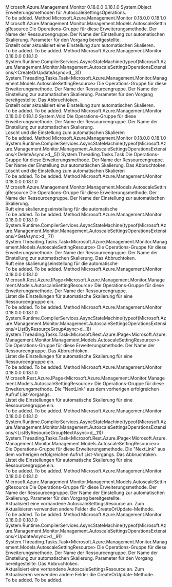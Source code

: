 <Type Name="AutoscaleSettingsOperationsExtensions" FullName="Microsoft.Azure.Management.Monitor.Management.AutoscaleSettingsOperationsExtensions">
  <TypeSignature Language="C#" Value="public static class AutoscaleSettingsOperationsExtensions" />
  <TypeSignature Language="ILAsm" Value=".class public auto ansi abstract sealed beforefieldinit AutoscaleSettingsOperationsExtensions extends System.Object" />
  <TypeSignature Language="DocId" Value="T:Microsoft.Azure.Management.Monitor.Management.AutoscaleSettingsOperationsExtensions" />
  <TypeSignature Language="VB.NET" Value="Public Module AutoscaleSettingsOperationsExtensions" />
  <TypeSignature Language="F#" Value="type AutoscaleSettingsOperationsExtensions = class" />
  <AssemblyInfo>
    <AssemblyName>Microsoft.Azure.Management.Monitor</AssemblyName>
    <AssemblyVersion>0.18.0.0</AssemblyVersion>
    <AssemblyVersion>0.18.1.0</AssemblyVersion>
  </AssemblyInfo>
  <Base>
    <BaseTypeName>System.Object</BaseTypeName>
  </Base>
  <Interfaces />
  <Docs>
    <summary>
            Erweiterungsmethoden für AutoscaleSettingsOperations.
            </summary>
    <remarks>To be added.</remarks>
  </Docs>
  <Members>
    <Member MemberName="CreateOrUpdate">
      <MemberSignature Language="C#" Value="public static Microsoft.Azure.Management.Monitor.Management.Models.AutoscaleSettingResource CreateOrUpdate (this Microsoft.Azure.Management.Monitor.Management.IAutoscaleSettingsOperations operations, string resourceGroupName, string autoscaleSettingName, Microsoft.Azure.Management.Monitor.Management.Models.AutoscaleSettingResource parameters);" />
      <MemberSignature Language="ILAsm" Value=".method public static hidebysig class Microsoft.Azure.Management.Monitor.Management.Models.AutoscaleSettingResource CreateOrUpdate(class Microsoft.Azure.Management.Monitor.Management.IAutoscaleSettingsOperations operations, string resourceGroupName, string autoscaleSettingName, class Microsoft.Azure.Management.Monitor.Management.Models.AutoscaleSettingResource parameters) cil managed" />
      <MemberSignature Language="DocId" Value="M:Microsoft.Azure.Management.Monitor.Management.AutoscaleSettingsOperationsExtensions.CreateOrUpdate(Microsoft.Azure.Management.Monitor.Management.IAutoscaleSettingsOperations,System.String,System.String,Microsoft.Azure.Management.Monitor.Management.Models.AutoscaleSettingResource)" />
      <MemberSignature Language="VB.NET" Value="&lt;Extension()&gt;&#xA;Public Function CreateOrUpdate (operations As IAutoscaleSettingsOperations, resourceGroupName As String, autoscaleSettingName As String, parameters As AutoscaleSettingResource) As AutoscaleSettingResource" />
      <MemberSignature Language="F#" Value="static member CreateOrUpdate : Microsoft.Azure.Management.Monitor.Management.IAutoscaleSettingsOperations * string * string * Microsoft.Azure.Management.Monitor.Management.Models.AutoscaleSettingResource -&gt; Microsoft.Azure.Management.Monitor.Management.Models.AutoscaleSettingResource" Usage="Microsoft.Azure.Management.Monitor.Management.AutoscaleSettingsOperationsExtensions.CreateOrUpdate (operations, resourceGroupName, autoscaleSettingName, parameters)" />
      <MemberType>Method</MemberType>
      <AssemblyInfo>
        <AssemblyName>Microsoft.Azure.Management.Monitor</AssemblyName>
        <AssemblyVersion>0.18.0.0</AssemblyVersion>
        <AssemblyVersion>0.18.1.0</AssemblyVersion>
      </AssemblyInfo>
      <ReturnValue>
        <ReturnType>Microsoft.Azure.Management.Monitor.Management.Models.AutoscaleSettingResource</ReturnType>
      </ReturnValue>
      <Parameters>
        <Parameter Name="operations" Type="Microsoft.Azure.Management.Monitor.Management.IAutoscaleSettingsOperations" RefType="this" />
        <Parameter Name="resourceGroupName" Type="System.String" />
        <Parameter Name="autoscaleSettingName" Type="System.String" />
        <Parameter Name="parameters" Type="Microsoft.Azure.Management.Monitor.Management.Models.AutoscaleSettingResource" />
      </Parameters>
      <Docs>
        <param name="operations">
            Die Operations-Gruppe für diese Erweiterungsmethode.
            </param>
        <param name="resourceGroupName">
            Der Name der Ressourcengruppe.
            </param>
        <param name="autoscaleSettingName">
            Der Name der Einstellung zur automatischen Skalierung.
            </param>
        <param name="parameters">
            Parameter für den Vorgang bereitgestellte.
            </param>
        <summary>
            Erstellt oder aktualisiert eine Einstellung zum automatischen Skalieren.
            </summary>
        <returns>To be added.</returns>
        <remarks>To be added.</remarks>
      </Docs>
    </Member>
    <Member MemberName="CreateOrUpdateAsync">
      <MemberSignature Language="C#" Value="public static System.Threading.Tasks.Task&lt;Microsoft.Azure.Management.Monitor.Management.Models.AutoscaleSettingResource&gt; CreateOrUpdateAsync (this Microsoft.Azure.Management.Monitor.Management.IAutoscaleSettingsOperations operations, string resourceGroupName, string autoscaleSettingName, Microsoft.Azure.Management.Monitor.Management.Models.AutoscaleSettingResource parameters, System.Threading.CancellationToken cancellationToken = null);" />
      <MemberSignature Language="ILAsm" Value=".method public static hidebysig class System.Threading.Tasks.Task`1&lt;class Microsoft.Azure.Management.Monitor.Management.Models.AutoscaleSettingResource&gt; CreateOrUpdateAsync(class Microsoft.Azure.Management.Monitor.Management.IAutoscaleSettingsOperations operations, string resourceGroupName, string autoscaleSettingName, class Microsoft.Azure.Management.Monitor.Management.Models.AutoscaleSettingResource parameters, valuetype System.Threading.CancellationToken cancellationToken) cil managed" />
      <MemberSignature Language="DocId" Value="M:Microsoft.Azure.Management.Monitor.Management.AutoscaleSettingsOperationsExtensions.CreateOrUpdateAsync(Microsoft.Azure.Management.Monitor.Management.IAutoscaleSettingsOperations,System.String,System.String,Microsoft.Azure.Management.Monitor.Management.Models.AutoscaleSettingResource,System.Threading.CancellationToken)" />
      <MemberSignature Language="F#" Value="static member CreateOrUpdateAsync : Microsoft.Azure.Management.Monitor.Management.IAutoscaleSettingsOperations * string * string * Microsoft.Azure.Management.Monitor.Management.Models.AutoscaleSettingResource * System.Threading.CancellationToken -&gt; System.Threading.Tasks.Task&lt;Microsoft.Azure.Management.Monitor.Management.Models.AutoscaleSettingResource&gt;" Usage="Microsoft.Azure.Management.Monitor.Management.AutoscaleSettingsOperationsExtensions.CreateOrUpdateAsync (operations, resourceGroupName, autoscaleSettingName, parameters, cancellationToken)" />
      <MemberType>Method</MemberType>
      <AssemblyInfo>
        <AssemblyName>Microsoft.Azure.Management.Monitor</AssemblyName>
        <AssemblyVersion>0.18.0.0</AssemblyVersion>
        <AssemblyVersion>0.18.1.0</AssemblyVersion>
      </AssemblyInfo>
      <Attributes>
        <Attribute>
          <AttributeName>System.Runtime.CompilerServices.AsyncStateMachine(typeof(Microsoft.Azure.Management.Monitor.Management.AutoscaleSettingsOperationsExtensions/&lt;CreateOrUpdateAsync&gt;d__3))</AttributeName>
        </Attribute>
      </Attributes>
      <ReturnValue>
        <ReturnType>System.Threading.Tasks.Task&lt;Microsoft.Azure.Management.Monitor.Management.Models.AutoscaleSettingResource&gt;</ReturnType>
      </ReturnValue>
      <Parameters>
        <Parameter Name="operations" Type="Microsoft.Azure.Management.Monitor.Management.IAutoscaleSettingsOperations" RefType="this" />
        <Parameter Name="resourceGroupName" Type="System.String" />
        <Parameter Name="autoscaleSettingName" Type="System.String" />
        <Parameter Name="parameters" Type="Microsoft.Azure.Management.Monitor.Management.Models.AutoscaleSettingResource" />
        <Parameter Name="cancellationToken" Type="System.Threading.CancellationToken" />
      </Parameters>
      <Docs>
        <param name="operations">
            Die Operations-Gruppe für diese Erweiterungsmethode.
            </param>
        <param name="resourceGroupName">
            Der Name der Ressourcengruppe.
            </param>
        <param name="autoscaleSettingName">
            Der Name der Einstellung zur automatischen Skalierung.
            </param>
        <param name="parameters">
            Parameter für den Vorgang bereitgestellte.
            </param>
        <param name="cancellationToken">
            Das Abbruchtoken.
            </param>
        <summary>
            Erstellt oder aktualisiert eine Einstellung zum automatischen Skalieren.
            </summary>
        <returns>To be added.</returns>
        <remarks>To be added.</remarks>
      </Docs>
    </Member>
    <Member MemberName="Delete">
      <MemberSignature Language="C#" Value="public static void Delete (this Microsoft.Azure.Management.Monitor.Management.IAutoscaleSettingsOperations operations, string resourceGroupName, string autoscaleSettingName);" />
      <MemberSignature Language="ILAsm" Value=".method public static hidebysig void Delete(class Microsoft.Azure.Management.Monitor.Management.IAutoscaleSettingsOperations operations, string resourceGroupName, string autoscaleSettingName) cil managed" />
      <MemberSignature Language="DocId" Value="M:Microsoft.Azure.Management.Monitor.Management.AutoscaleSettingsOperationsExtensions.Delete(Microsoft.Azure.Management.Monitor.Management.IAutoscaleSettingsOperations,System.String,System.String)" />
      <MemberSignature Language="VB.NET" Value="&lt;Extension()&gt;&#xA;Public Sub Delete (operations As IAutoscaleSettingsOperations, resourceGroupName As String, autoscaleSettingName As String)" />
      <MemberSignature Language="F#" Value="static member Delete : Microsoft.Azure.Management.Monitor.Management.IAutoscaleSettingsOperations * string * string -&gt; unit" Usage="Microsoft.Azure.Management.Monitor.Management.AutoscaleSettingsOperationsExtensions.Delete (operations, resourceGroupName, autoscaleSettingName)" />
      <MemberType>Method</MemberType>
      <AssemblyInfo>
        <AssemblyName>Microsoft.Azure.Management.Monitor</AssemblyName>
        <AssemblyVersion>0.18.0.0</AssemblyVersion>
        <AssemblyVersion>0.18.1.0</AssemblyVersion>
      </AssemblyInfo>
      <ReturnValue>
        <ReturnType>System.Void</ReturnType>
      </ReturnValue>
      <Parameters>
        <Parameter Name="operations" Type="Microsoft.Azure.Management.Monitor.Management.IAutoscaleSettingsOperations" RefType="this" />
        <Parameter Name="resourceGroupName" Type="System.String" />
        <Parameter Name="autoscaleSettingName" Type="System.String" />
      </Parameters>
      <Docs>
        <param name="operations">
            Die Operations-Gruppe für diese Erweiterungsmethode.
            </param>
        <param name="resourceGroupName">
            Der Name der Ressourcengruppe.
            </param>
        <param name="autoscaleSettingName">
            Der Name der Einstellung zur automatischen Skalierung.
            </param>
        <summary>
            Löscht und die Einstellung zum automatischen Skalieren
            </summary>
        <remarks>To be added.</remarks>
      </Docs>
    </Member>
    <Member MemberName="DeleteAsync">
      <MemberSignature Language="C#" Value="public static System.Threading.Tasks.Task DeleteAsync (this Microsoft.Azure.Management.Monitor.Management.IAutoscaleSettingsOperations operations, string resourceGroupName, string autoscaleSettingName, System.Threading.CancellationToken cancellationToken = null);" />
      <MemberSignature Language="ILAsm" Value=".method public static hidebysig class System.Threading.Tasks.Task DeleteAsync(class Microsoft.Azure.Management.Monitor.Management.IAutoscaleSettingsOperations operations, string resourceGroupName, string autoscaleSettingName, valuetype System.Threading.CancellationToken cancellationToken) cil managed" />
      <MemberSignature Language="DocId" Value="M:Microsoft.Azure.Management.Monitor.Management.AutoscaleSettingsOperationsExtensions.DeleteAsync(Microsoft.Azure.Management.Monitor.Management.IAutoscaleSettingsOperations,System.String,System.String,System.Threading.CancellationToken)" />
      <MemberSignature Language="F#" Value="static member DeleteAsync : Microsoft.Azure.Management.Monitor.Management.IAutoscaleSettingsOperations * string * string * System.Threading.CancellationToken -&gt; System.Threading.Tasks.Task" Usage="Microsoft.Azure.Management.Monitor.Management.AutoscaleSettingsOperationsExtensions.DeleteAsync (operations, resourceGroupName, autoscaleSettingName, cancellationToken)" />
      <MemberType>Method</MemberType>
      <AssemblyInfo>
        <AssemblyName>Microsoft.Azure.Management.Monitor</AssemblyName>
        <AssemblyVersion>0.18.0.0</AssemblyVersion>
        <AssemblyVersion>0.18.1.0</AssemblyVersion>
      </AssemblyInfo>
      <Attributes>
        <Attribute>
          <AttributeName>System.Runtime.CompilerServices.AsyncStateMachine(typeof(Microsoft.Azure.Management.Monitor.Management.AutoscaleSettingsOperationsExtensions/&lt;DeleteAsync&gt;d__5))</AttributeName>
        </Attribute>
      </Attributes>
      <ReturnValue>
        <ReturnType>System.Threading.Tasks.Task</ReturnType>
      </ReturnValue>
      <Parameters>
        <Parameter Name="operations" Type="Microsoft.Azure.Management.Monitor.Management.IAutoscaleSettingsOperations" RefType="this" />
        <Parameter Name="resourceGroupName" Type="System.String" />
        <Parameter Name="autoscaleSettingName" Type="System.String" />
        <Parameter Name="cancellationToken" Type="System.Threading.CancellationToken" />
      </Parameters>
      <Docs>
        <param name="operations">
            Die Operations-Gruppe für diese Erweiterungsmethode.
            </param>
        <param name="resourceGroupName">
            Der Name der Ressourcengruppe.
            </param>
        <param name="autoscaleSettingName">
            Der Name der Einstellung zur automatischen Skalierung.
            </param>
        <param name="cancellationToken">
            Das Abbruchtoken.
            </param>
        <summary>
            Löscht und die Einstellung zum automatischen Skalieren
            </summary>
        <returns>To be added.</returns>
        <remarks>To be added.</remarks>
      </Docs>
    </Member>
    <Member MemberName="Get">
      <MemberSignature Language="C#" Value="public static Microsoft.Azure.Management.Monitor.Management.Models.AutoscaleSettingResource Get (this Microsoft.Azure.Management.Monitor.Management.IAutoscaleSettingsOperations operations, string resourceGroupName, string autoscaleSettingName);" />
      <MemberSignature Language="ILAsm" Value=".method public static hidebysig class Microsoft.Azure.Management.Monitor.Management.Models.AutoscaleSettingResource Get(class Microsoft.Azure.Management.Monitor.Management.IAutoscaleSettingsOperations operations, string resourceGroupName, string autoscaleSettingName) cil managed" />
      <MemberSignature Language="DocId" Value="M:Microsoft.Azure.Management.Monitor.Management.AutoscaleSettingsOperationsExtensions.Get(Microsoft.Azure.Management.Monitor.Management.IAutoscaleSettingsOperations,System.String,System.String)" />
      <MemberSignature Language="VB.NET" Value="&lt;Extension()&gt;&#xA;Public Function Get (operations As IAutoscaleSettingsOperations, resourceGroupName As String, autoscaleSettingName As String) As AutoscaleSettingResource" />
      <MemberSignature Language="F#" Value="static member Get : Microsoft.Azure.Management.Monitor.Management.IAutoscaleSettingsOperations * string * string -&gt; Microsoft.Azure.Management.Monitor.Management.Models.AutoscaleSettingResource" Usage="Microsoft.Azure.Management.Monitor.Management.AutoscaleSettingsOperationsExtensions.Get (operations, resourceGroupName, autoscaleSettingName)" />
      <MemberType>Method</MemberType>
      <AssemblyInfo>
        <AssemblyName>Microsoft.Azure.Management.Monitor</AssemblyName>
        <AssemblyVersion>0.18.0.0</AssemblyVersion>
        <AssemblyVersion>0.18.1.0</AssemblyVersion>
      </AssemblyInfo>
      <ReturnValue>
        <ReturnType>Microsoft.Azure.Management.Monitor.Management.Models.AutoscaleSettingResource</ReturnType>
      </ReturnValue>
      <Parameters>
        <Parameter Name="operations" Type="Microsoft.Azure.Management.Monitor.Management.IAutoscaleSettingsOperations" RefType="this" />
        <Parameter Name="resourceGroupName" Type="System.String" />
        <Parameter Name="autoscaleSettingName" Type="System.String" />
      </Parameters>
      <Docs>
        <param name="operations">
            Die Operations-Gruppe für diese Erweiterungsmethode.
            </param>
        <param name="resourceGroupName">
            Der Name der Ressourcengruppe.
            </param>
        <param name="autoscaleSettingName">
            Der Name der Einstellung zur automatischen Skalierung.
            </param>
        <summary>
            Ruft eine skalierungseinstellung für die automatische
            </summary>
        <returns>To be added.</returns>
        <remarks>To be added.</remarks>
      </Docs>
    </Member>
    <Member MemberName="GetAsync">
      <MemberSignature Language="C#" Value="public static System.Threading.Tasks.Task&lt;Microsoft.Azure.Management.Monitor.Management.Models.AutoscaleSettingResource&gt; GetAsync (this Microsoft.Azure.Management.Monitor.Management.IAutoscaleSettingsOperations operations, string resourceGroupName, string autoscaleSettingName, System.Threading.CancellationToken cancellationToken = null);" />
      <MemberSignature Language="ILAsm" Value=".method public static hidebysig class System.Threading.Tasks.Task`1&lt;class Microsoft.Azure.Management.Monitor.Management.Models.AutoscaleSettingResource&gt; GetAsync(class Microsoft.Azure.Management.Monitor.Management.IAutoscaleSettingsOperations operations, string resourceGroupName, string autoscaleSettingName, valuetype System.Threading.CancellationToken cancellationToken) cil managed" />
      <MemberSignature Language="DocId" Value="M:Microsoft.Azure.Management.Monitor.Management.AutoscaleSettingsOperationsExtensions.GetAsync(Microsoft.Azure.Management.Monitor.Management.IAutoscaleSettingsOperations,System.String,System.String,System.Threading.CancellationToken)" />
      <MemberSignature Language="F#" Value="static member GetAsync : Microsoft.Azure.Management.Monitor.Management.IAutoscaleSettingsOperations * string * string * System.Threading.CancellationToken -&gt; System.Threading.Tasks.Task&lt;Microsoft.Azure.Management.Monitor.Management.Models.AutoscaleSettingResource&gt;" Usage="Microsoft.Azure.Management.Monitor.Management.AutoscaleSettingsOperationsExtensions.GetAsync (operations, resourceGroupName, autoscaleSettingName, cancellationToken)" />
      <MemberType>Method</MemberType>
      <AssemblyInfo>
        <AssemblyName>Microsoft.Azure.Management.Monitor</AssemblyName>
        <AssemblyVersion>0.18.0.0</AssemblyVersion>
        <AssemblyVersion>0.18.1.0</AssemblyVersion>
      </AssemblyInfo>
      <Attributes>
        <Attribute>
          <AttributeName>System.Runtime.CompilerServices.AsyncStateMachine(typeof(Microsoft.Azure.Management.Monitor.Management.AutoscaleSettingsOperationsExtensions/&lt;GetAsync&gt;d__7))</AttributeName>
        </Attribute>
      </Attributes>
      <ReturnValue>
        <ReturnType>System.Threading.Tasks.Task&lt;Microsoft.Azure.Management.Monitor.Management.Models.AutoscaleSettingResource&gt;</ReturnType>
      </ReturnValue>
      <Parameters>
        <Parameter Name="operations" Type="Microsoft.Azure.Management.Monitor.Management.IAutoscaleSettingsOperations" RefType="this" />
        <Parameter Name="resourceGroupName" Type="System.String" />
        <Parameter Name="autoscaleSettingName" Type="System.String" />
        <Parameter Name="cancellationToken" Type="System.Threading.CancellationToken" />
      </Parameters>
      <Docs>
        <param name="operations">
            Die Operations-Gruppe für diese Erweiterungsmethode.
            </param>
        <param name="resourceGroupName">
            Der Name der Ressourcengruppe.
            </param>
        <param name="autoscaleSettingName">
            Der Name der Einstellung zur automatischen Skalierung.
            </param>
        <param name="cancellationToken">
            Das Abbruchtoken.
            </param>
        <summary>
            Ruft eine skalierungseinstellung für die automatische
            </summary>
        <returns>To be added.</returns>
        <remarks>To be added.</remarks>
      </Docs>
    </Member>
    <Member MemberName="ListByResourceGroup">
      <MemberSignature Language="C#" Value="public static Microsoft.Rest.Azure.IPage&lt;Microsoft.Azure.Management.Monitor.Management.Models.AutoscaleSettingResource&gt; ListByResourceGroup (this Microsoft.Azure.Management.Monitor.Management.IAutoscaleSettingsOperations operations, string resourceGroupName);" />
      <MemberSignature Language="ILAsm" Value=".method public static hidebysig class Microsoft.Rest.Azure.IPage`1&lt;class Microsoft.Azure.Management.Monitor.Management.Models.AutoscaleSettingResource&gt; ListByResourceGroup(class Microsoft.Azure.Management.Monitor.Management.IAutoscaleSettingsOperations operations, string resourceGroupName) cil managed" />
      <MemberSignature Language="DocId" Value="M:Microsoft.Azure.Management.Monitor.Management.AutoscaleSettingsOperationsExtensions.ListByResourceGroup(Microsoft.Azure.Management.Monitor.Management.IAutoscaleSettingsOperations,System.String)" />
      <MemberSignature Language="VB.NET" Value="&lt;Extension()&gt;&#xA;Public Function ListByResourceGroup (operations As IAutoscaleSettingsOperations, resourceGroupName As String) As IPage(Of AutoscaleSettingResource)" />
      <MemberSignature Language="F#" Value="static member ListByResourceGroup : Microsoft.Azure.Management.Monitor.Management.IAutoscaleSettingsOperations * string -&gt; Microsoft.Rest.Azure.IPage&lt;Microsoft.Azure.Management.Monitor.Management.Models.AutoscaleSettingResource&gt;" Usage="Microsoft.Azure.Management.Monitor.Management.AutoscaleSettingsOperationsExtensions.ListByResourceGroup (operations, resourceGroupName)" />
      <MemberType>Method</MemberType>
      <AssemblyInfo>
        <AssemblyName>Microsoft.Azure.Management.Monitor</AssemblyName>
        <AssemblyVersion>0.18.0.0</AssemblyVersion>
        <AssemblyVersion>0.18.1.0</AssemblyVersion>
      </AssemblyInfo>
      <ReturnValue>
        <ReturnType>Microsoft.Rest.Azure.IPage&lt;Microsoft.Azure.Management.Monitor.Management.Models.AutoscaleSettingResource&gt;</ReturnType>
      </ReturnValue>
      <Parameters>
        <Parameter Name="operations" Type="Microsoft.Azure.Management.Monitor.Management.IAutoscaleSettingsOperations" RefType="this" />
        <Parameter Name="resourceGroupName" Type="System.String" />
      </Parameters>
      <Docs>
        <param name="operations">
            Die Operations-Gruppe für diese Erweiterungsmethode.
            </param>
        <param name="resourceGroupName">
            Der Name der Ressourcengruppe.
            </param>
        <summary>
            Listet die Einstellungen für automatische Skalierung für eine Ressourcengruppe ein.
            </summary>
        <returns>To be added.</returns>
        <remarks>To be added.</remarks>
      </Docs>
    </Member>
    <Member MemberName="ListByResourceGroupAsync">
      <MemberSignature Language="C#" Value="public static System.Threading.Tasks.Task&lt;Microsoft.Rest.Azure.IPage&lt;Microsoft.Azure.Management.Monitor.Management.Models.AutoscaleSettingResource&gt;&gt; ListByResourceGroupAsync (this Microsoft.Azure.Management.Monitor.Management.IAutoscaleSettingsOperations operations, string resourceGroupName, System.Threading.CancellationToken cancellationToken = null);" />
      <MemberSignature Language="ILAsm" Value=".method public static hidebysig class System.Threading.Tasks.Task`1&lt;class Microsoft.Rest.Azure.IPage`1&lt;class Microsoft.Azure.Management.Monitor.Management.Models.AutoscaleSettingResource&gt;&gt; ListByResourceGroupAsync(class Microsoft.Azure.Management.Monitor.Management.IAutoscaleSettingsOperations operations, string resourceGroupName, valuetype System.Threading.CancellationToken cancellationToken) cil managed" />
      <MemberSignature Language="DocId" Value="M:Microsoft.Azure.Management.Monitor.Management.AutoscaleSettingsOperationsExtensions.ListByResourceGroupAsync(Microsoft.Azure.Management.Monitor.Management.IAutoscaleSettingsOperations,System.String,System.Threading.CancellationToken)" />
      <MemberSignature Language="F#" Value="static member ListByResourceGroupAsync : Microsoft.Azure.Management.Monitor.Management.IAutoscaleSettingsOperations * string * System.Threading.CancellationToken -&gt; System.Threading.Tasks.Task&lt;Microsoft.Rest.Azure.IPage&lt;Microsoft.Azure.Management.Monitor.Management.Models.AutoscaleSettingResource&gt;&gt;" Usage="Microsoft.Azure.Management.Monitor.Management.AutoscaleSettingsOperationsExtensions.ListByResourceGroupAsync (operations, resourceGroupName, cancellationToken)" />
      <MemberType>Method</MemberType>
      <AssemblyInfo>
        <AssemblyName>Microsoft.Azure.Management.Monitor</AssemblyName>
        <AssemblyVersion>0.18.0.0</AssemblyVersion>
        <AssemblyVersion>0.18.1.0</AssemblyVersion>
      </AssemblyInfo>
      <Attributes>
        <Attribute>
          <AttributeName>System.Runtime.CompilerServices.AsyncStateMachine(typeof(Microsoft.Azure.Management.Monitor.Management.AutoscaleSettingsOperationsExtensions/&lt;ListByResourceGroupAsync&gt;d__1))</AttributeName>
        </Attribute>
      </Attributes>
      <ReturnValue>
        <ReturnType>System.Threading.Tasks.Task&lt;Microsoft.Rest.Azure.IPage&lt;Microsoft.Azure.Management.Monitor.Management.Models.AutoscaleSettingResource&gt;&gt;</ReturnType>
      </ReturnValue>
      <Parameters>
        <Parameter Name="operations" Type="Microsoft.Azure.Management.Monitor.Management.IAutoscaleSettingsOperations" RefType="this" />
        <Parameter Name="resourceGroupName" Type="System.String" />
        <Parameter Name="cancellationToken" Type="System.Threading.CancellationToken" />
      </Parameters>
      <Docs>
        <param name="operations">
            Die Operations-Gruppe für diese Erweiterungsmethode.
            </param>
        <param name="resourceGroupName">
            Der Name der Ressourcengruppe.
            </param>
        <param name="cancellationToken">
            Das Abbruchtoken.
            </param>
        <summary>
            Listet die Einstellungen für automatische Skalierung für eine Ressourcengruppe ein.
            </summary>
        <returns>To be added.</returns>
        <remarks>To be added.</remarks>
      </Docs>
    </Member>
    <Member MemberName="ListByResourceGroupNext">
      <MemberSignature Language="C#" Value="public static Microsoft.Rest.Azure.IPage&lt;Microsoft.Azure.Management.Monitor.Management.Models.AutoscaleSettingResource&gt; ListByResourceGroupNext (this Microsoft.Azure.Management.Monitor.Management.IAutoscaleSettingsOperations operations, string nextPageLink);" />
      <MemberSignature Language="ILAsm" Value=".method public static hidebysig class Microsoft.Rest.Azure.IPage`1&lt;class Microsoft.Azure.Management.Monitor.Management.Models.AutoscaleSettingResource&gt; ListByResourceGroupNext(class Microsoft.Azure.Management.Monitor.Management.IAutoscaleSettingsOperations operations, string nextPageLink) cil managed" />
      <MemberSignature Language="DocId" Value="M:Microsoft.Azure.Management.Monitor.Management.AutoscaleSettingsOperationsExtensions.ListByResourceGroupNext(Microsoft.Azure.Management.Monitor.Management.IAutoscaleSettingsOperations,System.String)" />
      <MemberSignature Language="VB.NET" Value="&lt;Extension()&gt;&#xA;Public Function ListByResourceGroupNext (operations As IAutoscaleSettingsOperations, nextPageLink As String) As IPage(Of AutoscaleSettingResource)" />
      <MemberSignature Language="F#" Value="static member ListByResourceGroupNext : Microsoft.Azure.Management.Monitor.Management.IAutoscaleSettingsOperations * string -&gt; Microsoft.Rest.Azure.IPage&lt;Microsoft.Azure.Management.Monitor.Management.Models.AutoscaleSettingResource&gt;" Usage="Microsoft.Azure.Management.Monitor.Management.AutoscaleSettingsOperationsExtensions.ListByResourceGroupNext (operations, nextPageLink)" />
      <MemberType>Method</MemberType>
      <AssemblyInfo>
        <AssemblyName>Microsoft.Azure.Management.Monitor</AssemblyName>
        <AssemblyVersion>0.18.0.0</AssemblyVersion>
        <AssemblyVersion>0.18.1.0</AssemblyVersion>
      </AssemblyInfo>
      <ReturnValue>
        <ReturnType>Microsoft.Rest.Azure.IPage&lt;Microsoft.Azure.Management.Monitor.Management.Models.AutoscaleSettingResource&gt;</ReturnType>
      </ReturnValue>
      <Parameters>
        <Parameter Name="operations" Type="Microsoft.Azure.Management.Monitor.Management.IAutoscaleSettingsOperations" RefType="this" />
        <Parameter Name="nextPageLink" Type="System.String" />
      </Parameters>
      <Docs>
        <param name="operations">
            Die Operations-Gruppe für diese Erweiterungsmethode.
            </param>
        <param name="nextPageLink">
            Die "NextLink" aus dem vorherigen erfolgreichen Aufruf List-Vorgangs.
            </param>
        <summary>
            Listet die Einstellungen für automatische Skalierung für eine Ressourcengruppe ein.
            </summary>
        <returns>To be added.</returns>
        <remarks>To be added.</remarks>
      </Docs>
    </Member>
    <Member MemberName="ListByResourceGroupNextAsync">
      <MemberSignature Language="C#" Value="public static System.Threading.Tasks.Task&lt;Microsoft.Rest.Azure.IPage&lt;Microsoft.Azure.Management.Monitor.Management.Models.AutoscaleSettingResource&gt;&gt; ListByResourceGroupNextAsync (this Microsoft.Azure.Management.Monitor.Management.IAutoscaleSettingsOperations operations, string nextPageLink, System.Threading.CancellationToken cancellationToken = null);" />
      <MemberSignature Language="ILAsm" Value=".method public static hidebysig class System.Threading.Tasks.Task`1&lt;class Microsoft.Rest.Azure.IPage`1&lt;class Microsoft.Azure.Management.Monitor.Management.Models.AutoscaleSettingResource&gt;&gt; ListByResourceGroupNextAsync(class Microsoft.Azure.Management.Monitor.Management.IAutoscaleSettingsOperations operations, string nextPageLink, valuetype System.Threading.CancellationToken cancellationToken) cil managed" />
      <MemberSignature Language="DocId" Value="M:Microsoft.Azure.Management.Monitor.Management.AutoscaleSettingsOperationsExtensions.ListByResourceGroupNextAsync(Microsoft.Azure.Management.Monitor.Management.IAutoscaleSettingsOperations,System.String,System.Threading.CancellationToken)" />
      <MemberSignature Language="F#" Value="static member ListByResourceGroupNextAsync : Microsoft.Azure.Management.Monitor.Management.IAutoscaleSettingsOperations * string * System.Threading.CancellationToken -&gt; System.Threading.Tasks.Task&lt;Microsoft.Rest.Azure.IPage&lt;Microsoft.Azure.Management.Monitor.Management.Models.AutoscaleSettingResource&gt;&gt;" Usage="Microsoft.Azure.Management.Monitor.Management.AutoscaleSettingsOperationsExtensions.ListByResourceGroupNextAsync (operations, nextPageLink, cancellationToken)" />
      <MemberType>Method</MemberType>
      <AssemblyInfo>
        <AssemblyName>Microsoft.Azure.Management.Monitor</AssemblyName>
        <AssemblyVersion>0.18.0.0</AssemblyVersion>
        <AssemblyVersion>0.18.1.0</AssemblyVersion>
      </AssemblyInfo>
      <Attributes>
        <Attribute>
          <AttributeName>System.Runtime.CompilerServices.AsyncStateMachine(typeof(Microsoft.Azure.Management.Monitor.Management.AutoscaleSettingsOperationsExtensions/&lt;ListByResourceGroupNextAsync&gt;d__11))</AttributeName>
        </Attribute>
      </Attributes>
      <ReturnValue>
        <ReturnType>System.Threading.Tasks.Task&lt;Microsoft.Rest.Azure.IPage&lt;Microsoft.Azure.Management.Monitor.Management.Models.AutoscaleSettingResource&gt;&gt;</ReturnType>
      </ReturnValue>
      <Parameters>
        <Parameter Name="operations" Type="Microsoft.Azure.Management.Monitor.Management.IAutoscaleSettingsOperations" RefType="this" />
        <Parameter Name="nextPageLink" Type="System.String" />
        <Parameter Name="cancellationToken" Type="System.Threading.CancellationToken" />
      </Parameters>
      <Docs>
        <param name="operations">
            Die Operations-Gruppe für diese Erweiterungsmethode.
            </param>
        <param name="nextPageLink">
            Die "NextLink" aus dem vorherigen erfolgreichen Aufruf List-Vorgangs.
            </param>
        <param name="cancellationToken">
            Das Abbruchtoken.
            </param>
        <summary>
            Listet die Einstellungen für automatische Skalierung für eine Ressourcengruppe ein.
            </summary>
        <returns>To be added.</returns>
        <remarks>To be added.</remarks>
      </Docs>
    </Member>
    <Member MemberName="Update">
      <MemberSignature Language="C#" Value="public static Microsoft.Azure.Management.Monitor.Management.Models.AutoscaleSettingResource Update (this Microsoft.Azure.Management.Monitor.Management.IAutoscaleSettingsOperations operations, string resourceGroupName, string autoscaleSettingName, Microsoft.Azure.Management.Monitor.Management.Models.AutoscaleSettingResourcePatch autoscaleSettingResource);" />
      <MemberSignature Language="ILAsm" Value=".method public static hidebysig class Microsoft.Azure.Management.Monitor.Management.Models.AutoscaleSettingResource Update(class Microsoft.Azure.Management.Monitor.Management.IAutoscaleSettingsOperations operations, string resourceGroupName, string autoscaleSettingName, class Microsoft.Azure.Management.Monitor.Management.Models.AutoscaleSettingResourcePatch autoscaleSettingResource) cil managed" />
      <MemberSignature Language="DocId" Value="M:Microsoft.Azure.Management.Monitor.Management.AutoscaleSettingsOperationsExtensions.Update(Microsoft.Azure.Management.Monitor.Management.IAutoscaleSettingsOperations,System.String,System.String,Microsoft.Azure.Management.Monitor.Management.Models.AutoscaleSettingResourcePatch)" />
      <MemberSignature Language="F#" Value="static member Update : Microsoft.Azure.Management.Monitor.Management.IAutoscaleSettingsOperations * string * string * Microsoft.Azure.Management.Monitor.Management.Models.AutoscaleSettingResourcePatch -&gt; Microsoft.Azure.Management.Monitor.Management.Models.AutoscaleSettingResource" Usage="Microsoft.Azure.Management.Monitor.Management.AutoscaleSettingsOperationsExtensions.Update (operations, resourceGroupName, autoscaleSettingName, autoscaleSettingResource)" />
      <MemberType>Method</MemberType>
      <AssemblyInfo>
        <AssemblyName>Microsoft.Azure.Management.Monitor</AssemblyName>
        <AssemblyVersion>0.18.0.0</AssemblyVersion>
        <AssemblyVersion>0.18.1.0</AssemblyVersion>
      </AssemblyInfo>
      <ReturnValue>
        <ReturnType>Microsoft.Azure.Management.Monitor.Management.Models.AutoscaleSettingResource</ReturnType>
      </ReturnValue>
      <Parameters>
        <Parameter Name="operations" Type="Microsoft.Azure.Management.Monitor.Management.IAutoscaleSettingsOperations" RefType="this" />
        <Parameter Name="resourceGroupName" Type="System.String" />
        <Parameter Name="autoscaleSettingName" Type="System.String" />
        <Parameter Name="autoscaleSettingResource" Type="Microsoft.Azure.Management.Monitor.Management.Models.AutoscaleSettingResourcePatch" />
      </Parameters>
      <Docs>
        <param name="operations">
            Die Operations-Gruppe für diese Erweiterungsmethode.
            </param>
        <param name="resourceGroupName">
            Der Name der Ressourcengruppe.
            </param>
        <param name="autoscaleSettingName">
            Der Name der Einstellung zur automatischen Skalierung.
            </param>
        <param name="autoscaleSettingResource">
            Parameter für den Vorgang bereitgestellte.
            </param>
        <summary>
            Aktualisiert eine vorhandene AutoscaleSettingsResource an. Zum Aktualisieren verwenden andere Felder die CreateOrUpdate-Methode.
            </summary>
        <returns>To be added.</returns>
        <remarks>To be added.</remarks>
      </Docs>
    </Member>
    <Member MemberName="UpdateAsync">
      <MemberSignature Language="C#" Value="public static System.Threading.Tasks.Task&lt;Microsoft.Azure.Management.Monitor.Management.Models.AutoscaleSettingResource&gt; UpdateAsync (this Microsoft.Azure.Management.Monitor.Management.IAutoscaleSettingsOperations operations, string resourceGroupName, string autoscaleSettingName, Microsoft.Azure.Management.Monitor.Management.Models.AutoscaleSettingResourcePatch autoscaleSettingResource, System.Threading.CancellationToken cancellationToken = null);" />
      <MemberSignature Language="ILAsm" Value=".method public static hidebysig class System.Threading.Tasks.Task`1&lt;class Microsoft.Azure.Management.Monitor.Management.Models.AutoscaleSettingResource&gt; UpdateAsync(class Microsoft.Azure.Management.Monitor.Management.IAutoscaleSettingsOperations operations, string resourceGroupName, string autoscaleSettingName, class Microsoft.Azure.Management.Monitor.Management.Models.AutoscaleSettingResourcePatch autoscaleSettingResource, valuetype System.Threading.CancellationToken cancellationToken) cil managed" />
      <MemberSignature Language="DocId" Value="M:Microsoft.Azure.Management.Monitor.Management.AutoscaleSettingsOperationsExtensions.UpdateAsync(Microsoft.Azure.Management.Monitor.Management.IAutoscaleSettingsOperations,System.String,System.String,Microsoft.Azure.Management.Monitor.Management.Models.AutoscaleSettingResourcePatch,System.Threading.CancellationToken)" />
      <MemberSignature Language="F#" Value="static member UpdateAsync : Microsoft.Azure.Management.Monitor.Management.IAutoscaleSettingsOperations * string * string * Microsoft.Azure.Management.Monitor.Management.Models.AutoscaleSettingResourcePatch * System.Threading.CancellationToken -&gt; System.Threading.Tasks.Task&lt;Microsoft.Azure.Management.Monitor.Management.Models.AutoscaleSettingResource&gt;" Usage="Microsoft.Azure.Management.Monitor.Management.AutoscaleSettingsOperationsExtensions.UpdateAsync (operations, resourceGroupName, autoscaleSettingName, autoscaleSettingResource, cancellationToken)" />
      <MemberType>Method</MemberType>
      <AssemblyInfo>
        <AssemblyName>Microsoft.Azure.Management.Monitor</AssemblyName>
        <AssemblyVersion>0.18.0.0</AssemblyVersion>
        <AssemblyVersion>0.18.1.0</AssemblyVersion>
      </AssemblyInfo>
      <Attributes>
        <Attribute>
          <AttributeName>System.Runtime.CompilerServices.AsyncStateMachine(typeof(Microsoft.Azure.Management.Monitor.Management.AutoscaleSettingsOperationsExtensions/&lt;UpdateAsync&gt;d__9))</AttributeName>
        </Attribute>
      </Attributes>
      <ReturnValue>
        <ReturnType>System.Threading.Tasks.Task&lt;Microsoft.Azure.Management.Monitor.Management.Models.AutoscaleSettingResource&gt;</ReturnType>
      </ReturnValue>
      <Parameters>
        <Parameter Name="operations" Type="Microsoft.Azure.Management.Monitor.Management.IAutoscaleSettingsOperations" RefType="this" />
        <Parameter Name="resourceGroupName" Type="System.String" />
        <Parameter Name="autoscaleSettingName" Type="System.String" />
        <Parameter Name="autoscaleSettingResource" Type="Microsoft.Azure.Management.Monitor.Management.Models.AutoscaleSettingResourcePatch" />
        <Parameter Name="cancellationToken" Type="System.Threading.CancellationToken" />
      </Parameters>
      <Docs>
        <param name="operations">
            Die Operations-Gruppe für diese Erweiterungsmethode.
            </param>
        <param name="resourceGroupName">
            Der Name der Ressourcengruppe.
            </param>
        <param name="autoscaleSettingName">
            Der Name der Einstellung zur automatischen Skalierung.
            </param>
        <param name="autoscaleSettingResource">
            Parameter für den Vorgang bereitgestellte.
            </param>
        <param name="cancellationToken">
            Das Abbruchtoken.
            </param>
        <summary>
            Aktualisiert eine vorhandene AutoscaleSettingsResource an. Zum Aktualisieren verwenden andere Felder die CreateOrUpdate-Methode.
            </summary>
        <returns>To be added.</returns>
        <remarks>To be added.</remarks>
      </Docs>
    </Member>
  </Members>
</Type>